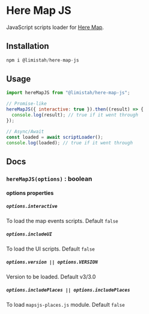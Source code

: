 # Here Map JS

JavaScript scripts loader for [Here Map](https://www.here.com/).

## Installation

```js
npm i @limistah/here-map-js
```

## Usage

```js
import hereMapJS from "@limistah/here-map-js";

// Promise-like
hereMapJS({ interactive: true }).then((result) => {
  console.log(result); // true if it went through
});

// Async/Await
const loaded = await scriptLoader();
console.log(loaded); // true if it went through
```

## Docs

### `hereMapJS(options)` : boolean

#### options properties

##### `options.interactive`

To load the map events scripts. Default `false`

##### `options.includeUI`

To load the UI scripts. Default `false`

##### `options.version || options.VERSION`

Version to be loaded. Default v3/3.0

##### `options.includePlaces || options.includePlaces`

To load `mapsjs-places.js` module. Default `false`
